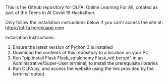 This is the Github repository for OLFA: Online Learning For All, created as part of the Teens in AI Covid 19 Hackathon.

Only follow the installation instructions below if you can't access the site at: https://ol-fa.herokuapp.com

Installation Instructions:
1. Ensure the latest version of Python 3 is installed
2. Download the contents of this repository to a location on your PC
2. Run "pip install Flask Flask_sqlalchemy Flask_wtf bcrypt" in an Administrative/Super-User terminal, to install the prerequisite libraries
3. Run OLFA.py, and access the website using the link provided by the terminal output.